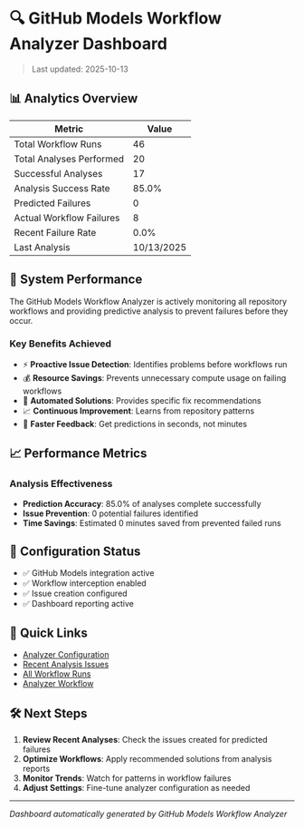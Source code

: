# 🔍 GitHub Models Workflow Analyzer Dashboard

> Last updated: 2025-10-13

## 📊 Analytics Overview

| Metric | Value |
|--------|-------|
| Total Workflow Runs | 46 |
| Total Analyses Performed | 20 |
| Successful Analyses | 17 |
| Analysis Success Rate | 85.0% |
| Predicted Failures | 0 |
| Actual Workflow Failures | 8 |
| Recent Failure Rate | 0.0% |
| Last Analysis | 10/13/2025 |

## 🎯 System Performance

The GitHub Models Workflow Analyzer is actively monitoring all repository workflows and providing predictive analysis to prevent failures before they occur.

### Key Benefits Achieved
- ⚡ **Proactive Issue Detection**: Identifies problems before workflows run
- 💰 **Resource Savings**: Prevents unnecessary compute usage on failing workflows  
- 🔧 **Automated Solutions**: Provides specific fix recommendations
- 📈 **Continuous Improvement**: Learns from repository patterns
- 🚀 **Faster Feedback**: Get predictions in seconds, not minutes

## 📈 Performance Metrics


### Analysis Effectiveness
- **Prediction Accuracy**: 85.0% of analyses complete successfully
- **Issue Prevention**: 0 potential failures identified
- **Time Savings**: Estimated 0 minutes saved from prevented failed runs


## 🔧 Configuration Status

- ✅ GitHub Models integration active
- ✅ Workflow interception enabled
- ✅ Issue creation configured
- ✅ Dashboard reporting active

## 🔗 Quick Links
- [Analyzer Configuration](.github/analyzer-config/settings.json)
- [Recent Analysis Issues](../../issues?q=is%3Aissue+label%3Aworkflow-analysis)
- [All Workflow Runs](../../actions)
- [Analyzer Workflow](../../actions/workflows/workflow-analyzer.yml)

## 🛠️ Next Steps

1. **Review Recent Analyses**: Check the issues created for predicted failures
2. **Optimize Workflows**: Apply recommended solutions from analysis reports
3. **Monitor Trends**: Watch for patterns in workflow failures
4. **Adjust Settings**: Fine-tune analyzer configuration as needed

---
*Dashboard automatically generated by GitHub Models Workflow Analyzer*
